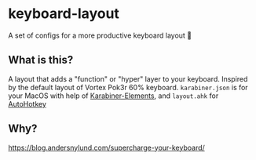 # keyboard-layout
A set of configs for a more productive keyboard layout 🚀

## What is this?

A layout that adds a "function" or "hyper" layer to your keyboard. Inspired by the default layout of Vortex Pok3r 60% keyboard.
`karabiner.json` is for your MacOS with help of [Karabiner-Elements](https://www.google.com/url?sa=t&rct=j&q=&esrc=s&source=web&cd=1&cad=rja&uact=8&ved=2ahUKEwjp-MLomoDmAhVhyqYKHaajAfEQFjAAegQIARAB&url=https%3A%2F%2Fpqrs.org%2Fosx%2Fkarabiner%2F&usg=AOvVaw3Q6ftWJftSWzm_7nI7FGTJ), and `layout.ahk` for [AutoHotkey](https://www.autohotkey.com/)

## Why?

https://blog.andersnylund.com/supercharge-your-keyboard/

